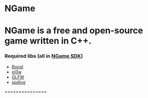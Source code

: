 # NGame 
NGame is a free and open-source game written in C++.
===============

### Required libs (all in [NGame SDK](http://ntsw.pl/NGame-sdk.zip))

* [Boost](https://www.boost.org/)
* [gl3w](https://github.com/skaslev/gl3w)
* [GLFW](https://www.glfw.org/download.html)
* [spdlog](https://github.com/gabime/spdlog)

===============
